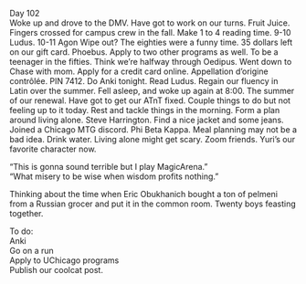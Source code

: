 Day 102  
Woke up and drove to the DMV. Have got to work on our turns. Fruit Juice. Fingers crossed for campus crew in the fall. Make 1 to 4 reading time. 9-10 Ludus. 10-11 Agon Wipe out? The eighties were a funny time. 35 dollars left on our gift card. Phoebus. Apply to two other programs as well. To be a teenager in the fifties. Think we’re halfway through Oedipus. Went down to Chase with mom. Apply for a credit card online. Appellation d’origine contrôlée. PIN 7412\. Do Anki tonight. Read Ludus. Regain our fluency in Latin over the summer. Fell asleep, and woke up again at 8:00. The summer of our renewal. Have got to get our ATnT fixed. Couple things to do but not feeling up to it today. Rest and tackle things in the morning. Form a plan around living alone. Steve Harrington. Find a nice jacket and some jeans. Joined a Chicago MTG discord. Phi Beta Kappa. Meal planning may not be a bad idea. Drink water. Living alone might get scary. Zoom friends. Yuri’s our favorite character now.

“This is gonna sound terrible but I play MagicArena.”  
“What misery to be wise when wisdom profits nothing.”

Thinking about the time when Eric Obukhanich bought a ton of pelmeni from a Russian grocer and put it in the common room. Twenty boys feasting together.

To do:  
Anki  
Go on a run  
Apply to UChicago programs  
Publish our coolcat post.